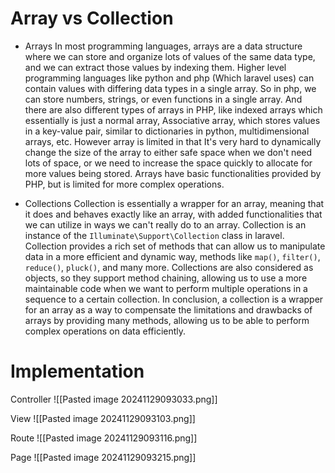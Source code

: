 
# Array vs Collection

- Arrays
	In most programming languages, arrays are a data structure where we can store and organize lots of values of the same data type, and we can extract those values by indexing them. Higher level programming languages like python and php (Which laravel uses) can contain values with differing data types in a single array. So in php, we can store numbers, strings, or even functions in a single array.  And there are also different types of arrays in PHP, like indexed arrays which essentially is just a normal array, Associative array, which stores values in a key-value pair, similar to dictionaries in python, multidimensional arrays, etc. However array is limited in that It's very hard to dynamically change the size of the array to either safe space when we don't need lots of space, or we need to increase the space quickly to allocate for more values being stored. Arrays have basic functionalities provided by PHP, but is limited for more complex operations.

- Collections
	Collection is essentially a wrapper for an array, meaning that it does and behaves exactly like an array, with added functionalities that we can utilize in ways we can't really do to an array. Collection is an instance of the `Illuminate\Support\Collection` class in laravel. Collection provides a rich set of methods that can allow us to manipulate data in a more efficient and dynamic way, methods like `map()`, `filter()`, `reduce()`, `pluck()`, and many more. Collections are also considered as objects, so they support method chaining, allowing us to use a more maintainable code when we want to perform multiple operations in a sequence to a certain collection. In conclusion, a collection is a wrapper for an array as a way to compensate the limitations and drawbacks of arrays by providing many methods, allowing us to be able to perform complex operations on data efficiently.


# Implementation

Controller
![[Pasted image 20241129093033.png]]


View
![[Pasted image 20241129093103.png]]

Route
![[Pasted image 20241129093116.png]]

Page
![[Pasted image 20241129093215.png]]

